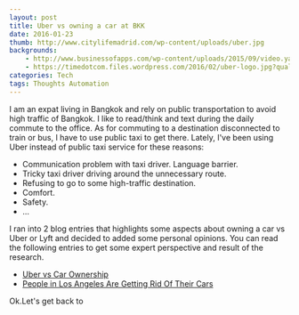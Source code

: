 ```yaml
---
layout: post
title: Uber vs owning a car at BKK
date: 2016-01-23
thumb: http://www.citylifemadrid.com/wp-content/uploads/uber.jpg
backgrounds: 
    - http://www.businessofapps.com/wp-content/uploads/2015/09/video.yahoofinance.com@40d2db72-2976-37c8-b12d-b4858de5bb20_FULL.jpg
    - https://timedotcom.files.wordpress.com/2016/02/uber-logo.jpg?quality=75&strip=color&w=1100
categories: Tech    
tags: Thoughts Automation
---
```


I am an expat living in Bangkok and rely on public transportation to avoid high traffic of Bangkok. I like to read/think and text during the daily commute to the office. As for commuting to a destination disconnected to train or bus, I have to use public taxi to get there. Lately, I've been using Uber instead of public taxi service for these reasons:

* Communication problem with taxi driver. Language barrier.
* Tricky taxi driver driving around the unnecessary route.
* Refusing to go to some high-traffic destination.
* Comfort.
* Safety.
* ...

I ran into 2 blog entries that highlights some aspects about owning a car vs Uber or Lyft and decided to added some personal opinions. You can read the following entries to get some expert perspective and result of the research.

* [Uber vs Car Ownership](http://blog.samaltman.com/uber-vs-car-ownership)
* [People in Los Angeles Are Getting Rid Of Their Cars](https://t.co/Ob1XclTPxD)

Ok.Let's get back to 
